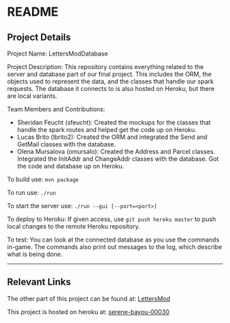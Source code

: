 # README
## Project Details
Project Name: LettersModDatabase 

Project Description: This repository contains everything related to the server and 
database part of our final project. This includes the ORM, the objects used to represent
the data, and the classes that handle our spark requests. The database it connects to is
also hosted on Heroku, but there are local variants.

Team Members and Contributions:
- Sheridan Feucht (sfeucht): Created the mockups for the classes that handle the spark routes
and helped get the code up on Heroku.
- Lucas Brito (lbrito2): Created the ORM and integrated the Send and GetMail classes
with the database.
- Olena Mursalova (omursalo): Created the Address and Parcel classes. Integrated the
InitAddr and ChangeAddr classes with the database. Got the code and database up on Heroku.

To build use:
`mvn package`

To run use:
`./run`

To start the server use:
`./run --gui [--port=<port>]`

To deploy to Heroku:
If given access, use `git push heroku master` to push local changes to the remote
Heroku repository.

To test:
You can look at the connected database as you use the commands in-game. The commands
also print out messages to the log, which describe what is being done. 
***
## Relevant Links
The other part of this project can be found at: [LettersMod](https://github.com/sfeucht/letters_mod)

This project is hosted on heroku at: [serene-bayou-00030](https://serene-bayou-00030.herokuapp.com/)